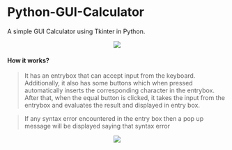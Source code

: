 # Python-GUI-Calculator
A simple GUI Calculator using Tkinter in Python.
<p align='center'>
  <img src='https://github.com/SaiSwarup27/Python-GUI-Calculator/blob/master/images/Calculator.png'/>
</p>

#### How it works?

>It has an entrybox that can accept input from the keyboard. Additionally, it also has some buttons which when pressed automatically inserts the corresponding character in the entrybox. After that, when the equal button is clicked, it takes the input from the entrybox and evaluates the result and displayed in entry box.

>If any syntax error encountered in the entry box then a pop up message will be displayed saying that syntax error
<p align='center'>
  <img src='https://github.com/SaiSwarup27/Python-GUI-Calculator/blob/master/images/ErrorMsg.png' align='center'/>
</p>
